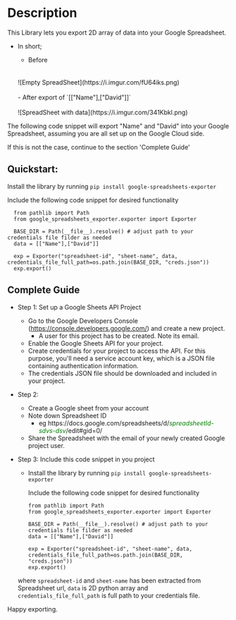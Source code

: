 # Description

This Library lets you export 2D array of data into your Google Spreadsheet.

- In short;

    - Before
    <br>
    <br>
  ![Empty SpreadSheet](https://i.imgur.com/fU64iks.png)
      <br>
      <br>
    - After export of `[["Name"],["David"]]`
    <br>
    <br>
  ![SpreadSheet with data](https://i.imgur.com/341Kbkl.png)

The following code snippet will export "Name" and "David" into your Google Spreadsheet,
assuming you are all set up on the Google Cloud side.

If this is not the case, continue to the section 'Complete Guide'

## Quickstart:

Install the library by running
`pip install google-spreadsheets-exporter`

Include the following code snippet for desired functionality

      from pathlib import Path
      from google_spreadsheets_exporter.exporter import Exporter
        
      BASE_DIR = Path(__file__).resolve() # adjust path to your credentials file filder as needed
      data = [["Name"],["David"]]
        
      exp = Exporter("spreadsheet-id", "sheet-name", data, credentials_file_full_path=os.path.join(BASE_DIR, "creds.json"))
      exp.export()

## Complete Guide

- Step 1: Set up a Google Sheets API Project

    - Go to the Google Developers Console (https://console.developers.google.com/) and create a new project.
      - A user for this project has to be created. Note its email.
    - Enable the Google Sheets API for your project.
    - Create credentials for your project to access the API. For this purpose, you'll need a service account key, which is a JSON file containing authentication information.
    - The credentials JSON file should be downloaded and included in your project.


- Step 2: 
    - Create a Google sheet from your account
    - Note down Spreadsheet ID
      - eg https[]()://docs.google.com/spreadsheets/d/<font color="green">*spreadsheetId-sdvs-dsv*</font>/edit#gid=0/
    - Share the Spreadsheet with the email of your newly created Google project user.
  

- Step 3: Include this code snippet in you project
    - Install the library by running
      `pip install google-spreadsheets-exporter`
        
      Include the following code snippet for desired functionality
        ````
      from pathlib import Path
      from google_spreadsheets_exporter.exporter import Exporter
        
      BASE_DIR = Path(__file__).resolve() # adjust path to your credentials file filder as needed
      data = [["Name"],["David"]]
        
      exp = Exporter("spreadsheet-id", "sheet-name", data, credentials_file_full_path=os.path.join(BASE_DIR, "creds.json"))
      exp.export()

    where `spreadsheet-id` and `sheet-name` has been extracted from Spreadsheet url, `data` is 2D python array and
    `credentials_file_full_path` is full path to your credentials file.

Happy exporting.